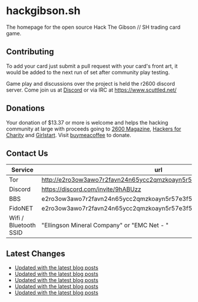# hackgibson.sh
The homepage for the open source Hack The Gibson // SH trading card game.


## Contributing

To add your card just submit a pull request with your card's front art, it would be added to the next run of set after community play testing.

Game play and discussions over the project is held the r2600 discord server. Come join us at [Discord](https://discord.com/invite/9hABUzz) or via IRC at https://www.scuttled.net/


## Donations

Your donation of $13.37 or more is welcome and helps the hacking community at large with proceeds going to [2600 Magazine](https://2600.com/), [Hackers for Charity](https://hackersforcharity.org) and [Girlstart](https://girlstart.org).  Visit [buymeacoffee](https://www.buymeacoffee.com/hackgibson.sh) to donate.


## Contact Us

Service | url
-|-
Tor | http://e2ro3ow3awo7r2favn24n65ycc2qmzkoayn5r57e3f56nvjwdcgg32ad.onion
Discord | https://discord.com/invite/9hABUzz
BBS | e2ro3ow3awo7r2favn24n65ycc2qmzkoayn5r57e3f56nvjwdcgg32ad.onion:23
FidoNET | e2ro3ow3awo7r2favn24n65ycc2qmzkoayn5r57e3f56nvjwdcgg32ad.onion:24554
Wifi / Bluetooth SSID | "Ellingson Mineral Company" or "EMC Net - <fidonet address>"

## Latest Changes
<!-- BLOG-POST-LIST:START -->
- [Updated with the latest blog posts](https://github.com/DFW2600/hackgibson.sh/commit/b14b0eff5e68fa957fdbfc5e04cb7b03869c324e)
- [Updated with the latest blog posts](https://github.com/DFW2600/hackgibson.sh/commit/2b52f9c1fafde80cd2e3a393208d4eeff71b92f1)
- [Updated with the latest blog posts](https://github.com/DFW2600/hackgibson.sh/commit/bf33a4e17680d6c48a3bf7ef95f997a2af9e6973)
- [Updated with the latest blog posts](https://github.com/DFW2600/hackgibson.sh/commit/9e222a4292db691d3cf7572e27eb6e358fbf1cb9)
- [Updated with the latest blog posts](https://github.com/DFW2600/hackgibson.sh/commit/a7f724d720ca67b72f8486c0fd93c8c6ffd355f6)
<!-- BLOG-POST-LIST:END -->
